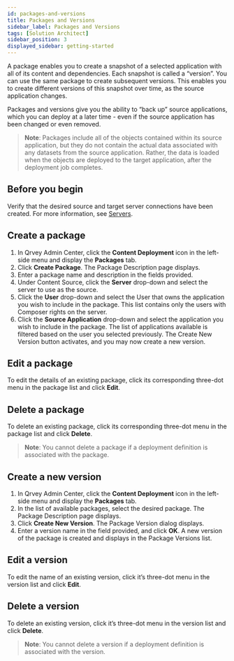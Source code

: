 ```yaml
---
id: packages-and-versions 
title: Packages and Versions
sidebar_label: Packages and Versions
tags: [Solution Architect]
sidebar_position: 3
displayed_sidebar: getting-started
---
```


<div style={{textAlign: "justify"}}>

A package enables you to create a snapshot of a selected application with all of its content and dependencies. Each snapshot is called a “version”. You can use the same package to create subsequent versions. This enables you to create different versions of this snapshot over time, as the source application changes.

Packages and versions give you the ability to “back up” source applications, which you can deploy at a later time - even if the source application has been changed or even removed. 

> **Note**: Packages include all of the objects contained within its source application, but they do not contain the actual data associated with any datasets from the source application.  Rather, the data is loaded when the objects are deployed to the target application, after the deployment job completes. 

## Before you begin
Verify that the desired source and target server connections have been created. For more information, see [Servers](../content-deployment/servers.md).
 
## Create a package
1. In Qrvey Admin Center, click the **Content Deployment** icon in the left-side menu and display the **Packages** tab. 
2. Click **Create Package**. The Package Description page displays. 
3. Enter a package name and description in the fields provided. 
4. Under Content Source, click the **Server** drop-down and select the server to use as the source. 
5. Click the **User** drop-down and select the User that owns the application you wish to include in the package. This list contains only the users with Composer rights on the server. 
6. Click the **Source Application** drop-down and select the application you wish to include in the package. The list of applications available is filtered based on the user you selected previously. The Create New Version button activates, and you may now create a new version. 

## Edit a package
To edit the details of an existing package, click its corresponding three-dot menu in the package list and click **Edit**. 

## Delete a package
To delete an existing package, click its corresponding three-dot menu in the package list and click **Delete**. 

>**Note**: You cannot delete a package if a deployment definition is associated with the package.

## Create a new version
1. In Qrvey Admin Center, click the **Content Deployment** icon in the left-side menu and display the **Packages** tab. 
2. In the list of available packages, select the desired package. The Package Description page displays.  
3. Click **Create New Version**. The Package Version dialog displays. 
4. Enter a version name in the field provided, and click **OK**. A new version of the package is created and displays in the Package Versions list. 

## Edit a version
To edit the name of an existing version, click it’s three-dot menu in the version list and click **Edit**. 

## Delete a version
To delete an existing version, click it’s three-dot menu in the version list and click **Delete**. 

>**Note**: You cannot delete a version if a deployment definition is associated with the version.


</div>